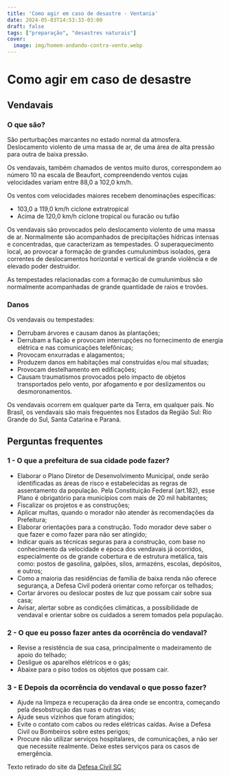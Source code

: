 ```yaml
---
title: 'Como agir em caso de desastre - Ventania'
date: 2024-05-03T14:53:33-03:00
draft: false
tags: ["preparação", "desastres naturais"]
cover:
  image: img/homem-andando-contra-vento.webp
---
```


# Como agir em caso de desastre

## Vendavais

### O que são?

São perturbações marcantes no estado normal da atmosfera. Deslocamento violento de uma massa de ar, de uma área de alta pressão para outra de baixa pressão.

Os vendavais, também chamados de ventos muito duros, correspondem ao número 10 na escala de Beaufort, compreendendo ventos cujas velocidades variam entre 88,0 a 102,0 km/h.

Os ventos com velocidades maiores recebem denominações específicas:

- 103,0 a 119,0 km/h ciclone extratropical
- Acima de 120,0 km/h ciclone tropical ou furacão ou tufão

Os vendavais são provocados pelo deslocamento violento de uma massa de ar. Normalmente são acompanhados de precipitações hídricas intensas e concentradas, que caracterizam as tempestades. O superaquecimento local, ao provocar a formação de grandes cumulunimbus isolados, gera correntes de deslocamentos horizontal e vertical de grande violência e de elevado poder destruidor.

As tempestades relacionadas com a formação de cumulunimbus são normalmente acompanhadas de grande quantidade de raios e trovões.

### Danos

Os vendavais ou tempestades:

- Derrubam árvores e causam danos às plantações;
- Derrubam a fiação e provocam interrupções no fornecimento de energia elétrica e nas comunicações telefônicas;
- Provocam enxurradas e alagamentos;
- Produzem danos em habitações mal construídas e/ou mal situadas;
- Provocam destelhamento em edificações;
- Causam traumatismos provocados pelo impacto de objetos transportados pelo vento, por afogamento e por deslizamentos ou desmoronamentos.

Os vendavais ocorrem em qualquer parte da Terra, em qualquer país. No Brasil, os vendavais são mais frequentes nos Estados da Região Sul: Rio Grande do Sul, Santa Catarina e Paraná.

## Perguntas frequentes

### 1 - O que a prefeitura de sua cidade pode fazer?

- Elaborar o Plano Diretor de Desenvolvimento Municipal, onde serão identificadas as áreas de risco e estabelecidas as regras de assentamento da população. Pela Constituição Federal (art.182), esse Plano é obrigatório para municípios com mais de 20 mil habitantes;
- Fiscalizar os projetos e as construções;
- Aplicar multas, quando o morador não atender às recomendações da Prefeitura;
- Elaborar orientações para a construção. Todo morador deve saber o que fazer e como fazer para não ser atingido;
- Indicar quais as técnicas seguras para a construção, com base no conhecimento da velocidade e época dos vendavais já ocorridos, especialmente os de grande cobertura e de estrutura metálica, tais como: postos de gasolina, galpões, silos, armazéns, escolas, depósitos, e outros;
- Como a maioria das residências de família de baixa renda não oferece segurança, a Defesa Civil poderá orientar como reforçar os telhados;
- Cortar árvores ou deslocar postes de luz que possam cair sobre sua casa;
- Avisar, alertar sobre as condições climáticas, a possibilidade de vendaval e orientar sobre os cuidados a serem tomados pela população.

### 2 - O que eu posso fazer antes da ocorrência do vendaval?

- Revise a resistência de sua casa, principalmente o madeiramento de apoio do telhado;
- Desligue os aparelhos elétricos e o gás;
- Abaixe para o piso todos os objetos que possam cair.

### 3 - E Depois da ocorrência do vendaval o que posso fazer?

- Ajude na limpeza e recuperação da área onde se encontra, começando pela desobstrução das ruas e outras vias;
- Ajude seus vizinhos que foram atingidos;
- Evite o contato com cabos ou redes elétricas caídas. Avise a Defesa Civil ou Bombeiros sobre estes perigos;
- Procure não utilizar serviços hospitalares, de comunicações, a não ser que necessite realmente. Deixe estes serviços para os casos de emergência.

Texto retirado do site da [Defesa Civil SC](https://www.defesacivil.sc.gov.br/cidadao/como-agir-em-caso-de-desastre/)
